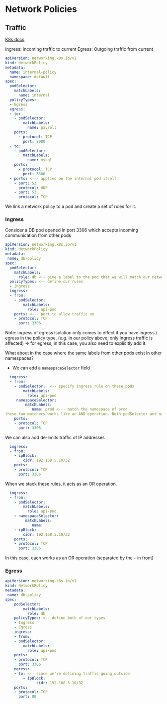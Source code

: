 
# Network Policies

## Traffic
[K8s docs](https://kubernetes.io/docs/concepts/services-networking/network-policies/)

Ingress: Incoming traffic to current
Egress: Outgoing traffic from current

```YAML
apiVersion: networking.k8s.io/v1
kind: NetworkPolicy
metadata:
  name: internal-policy
  namespace: default
spec:
  podSelector:
    matchLabels:
      name: internal
  policyTypes:
  - Egress
  egress:
  - to:
    - podSelector:
        matchLabels:
          name: payroll
    ports:
      - protocol: TCP
        port: 8080
  - to:
    - podSelector:
        matchLabels:
          name: mysql
    ports:
      - protocol: TCP
        port: 3306
  - ports: <--- applied on the internal pod itself
    - port: 53
      protocol: UDP
    - port: 53
      protocol: TCP

```

We link a network policy to a pod and create a set of rules for it. 

### Ingress

Consider a DB pod opened in port 3306 which accepts incoming communication from other pods
```YAML
apiVersion: networking.k8s.io/v1
kind: NetworkPolicy
metadata:
 name: db-policy
spec:
  podSelector:
    matchLabels:
      role: db <-- give a label to the pod that we will match our networking policy with
  policyTypes: <-- define our rules
  - Ingress
  ingress:
  - from:
    - podSelector:
        matchLabels:
          role: api-pod
    ports: <--- port to allow traffic on
    - protocol: TCP
      port: 3306
```

Note: ingress of egress isolation only comes to effect if you have ingress / egress in the policy type.  (e.g. in our policy above, only ingress traffic is affected)
-> for egress, in this case, you also need to explicitly add it. 

What about in the case where the same labels from other pods exist in other namespaces?
- We can add a `namespaceSelector` field

```YAML
  ingress:
  - from:
    - podSelector:  <-- specify ingress rule on these pods
        matchLabels:
          role: api-pod
     namespaceSelector:
	     matchLabels:
			name: prod <--- match the namespace of prod 
these two matchers works like an AND operation. Both podSelector and namespaceSelector rules MUST pass
    ports: 
    - protocol: TCP
      port: 3306
```

We can also add de-limits traffic of IP addresses
```YAML
  ingress:
  - from:
	- ipBlock:
		cidr: 192.168.5.10/32
    ports: 
    - protocol: TCP
      port: 3306
```

When we stack these rules, it acts as an OR operation. 

```YAML
  ingress:
  - from:
    - podSelector:
        matchLabels:
          role: api-pod
    - namespaceSelector:
	     matchLabels:
			name: 
	- ipBlock:
		cidr: 192.168.5.10/32
    ports: 
    - protocol: TCP
      port: 3306
```
In this case, each works as an OR operation (separated by the `-` in front)


### Egress
```YAML
apiVersion: networking.k8s.io/v1
kind: NetworkPolicy
metadata:
 name: db-policy
spec:
	podSelector:
	    matchLabels:
	      role: db 
	policyTypes: <-- define both of our types 
	- Ingress
	- Egress 
	ingress:
	- from:
    - podSelector:
        matchLabels:
          role: api-pod
	ports: 
	- protocol: TCP
      port: 3306
	egress:
	- to: <-- since we're defining traffic going outside
		- ipBlock:
			  cidr: 192.168.5.10/32
    ports: 
    - protocol: TCP
      port: 80
```

